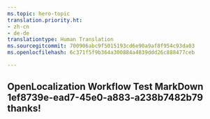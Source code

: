 ```yaml
---
ms.topic: hero-topic
translation.priority.ht:
- zh-cn
- de-de
translationtype: Human Translation
ms.sourcegitcommit: 700906abc9f5015193cd6e90a9af8f954c93da03
ms.openlocfilehash: 6c371f5f9b364a300884a4839ddd26c888477ceb

---
```

## OpenLocalization Workflow Test MarkDown 1ef8739e-ead7-45e0-a883-a238b7482b79 thanks!



<!--HONumber=Aug16_HO5-->


